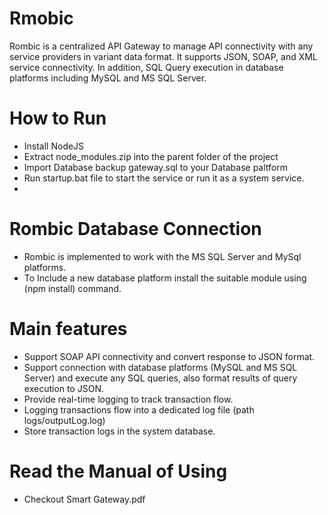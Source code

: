 # Rmobic
Rombic is a centralized API Gateway to manage API connectivity with any service providers in variant data format. It supports JSON, SOAP, and XML service connectivity. In addition, SQL Query execution in database platforms including MySQL and MS SQL Server.

# How to Run
- Install NodeJS
- Extract node_modules.zip into the parent folder of the project
- Import Database backup gateway.sql to your Database paltform
- Run startup.bat file to start the service or run it as a system service.
- 

# Rombic Database Connection 
- Rombic is implemented to work with the MS SQL Server and MySql platforms.
- To Include a new database platform install the suitable module using (npm install) command.

# Main features 
- Support SOAP API connectivity and convert response to JSON format.
- Support connection with database platforms (MySQL and MS SQL Server) and execute any SQL queries, also format results of query execution to JSON.
- Provide real-time logging to track transaction flow.
- Logging transactions flow into a dedicated log file (path logs/outputLog.log)
- Store transaction logs in the system database.


# Read the Manual of Using
- Checkout Smart Gateway.pdf 
